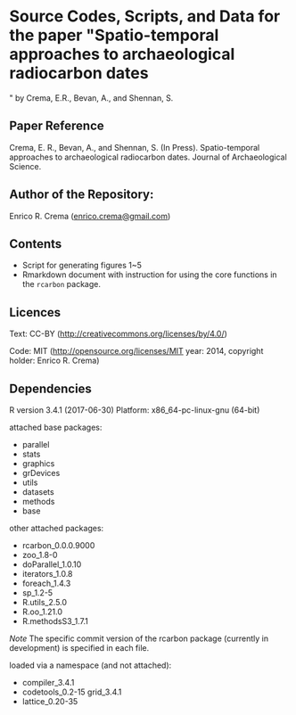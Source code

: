 # Source Codes, Scripts, and Data for the paper "Spatio-temporal approaches to archaeological radiocarbon dates
" by Crema, E.R., Bevan, A., and Shennan, S.

## Paper Reference 
Crema, E. R., Bevan, A., and Shennan, S. (In Press). Spatio-temporal approaches to archaeological radiocarbon dates. Journal of Archaeological Science. 

## Author of the Repository:
Enrico R. Crema (enrico.crema@gmail.com)

## Contents
* Script for generating figures 1~5 
* Rmarkdown document with instruction for using the core functions in the `rcarbon` package.

## Licences
Text: CC-BY (http://creativecommons.org/licenses/by/4.0/)

Code: MIT (http://opensource.org/licenses/MIT year: 2014, copyright holder: Enrico R. Crema)

## Dependencies
R version 3.4.1 (2017-06-30)
Platform: x86_64-pc-linux-gnu (64-bit)

attached base packages:
* parallel
* stats
* graphics
* grDevices
* utils
* datasets
* methods
* base     

other attached packages:
* rcarbon_0.0.0.9000 
* zoo_1.8-0          
* doParallel_1.0.10  
* iterators_1.0.8   
* foreach_1.4.3
* sp_1.2-5
* R.utils_2.5.0
* R.oo_1.21.0       
* R.methodsS3_1.7.1 

_Note_ The specific commit version of the rcarbon package (currently in development) is specified in each file.

loaded via a namespace (and not attached):
* compiler_3.4.1   
* codetools_0.2-15 grid_3.4.1       
* lattice_0.20-35 
